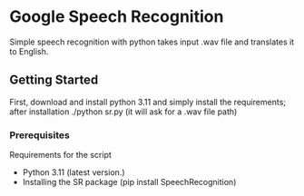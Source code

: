 # Google Speech Recognition
Simple speech recognition with python takes input .wav file and translates it to English.

## Getting Started

First, download and install python 3.11 and simply install the requirements; after installation
./python sr.py (it will ask for a .wav file path)

### Prerequisites

Requirements for the script
- Python 3.11 (latest version.)
- Installing the SR package (pip install SpeechRecognition)


